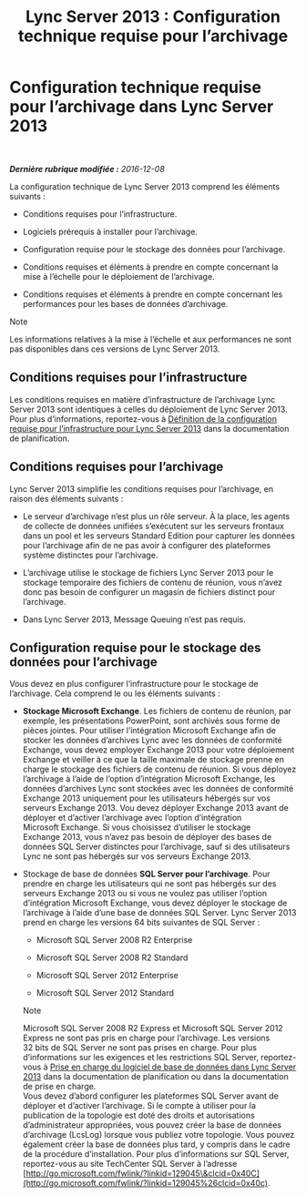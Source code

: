 ﻿---
title: 'Lync Server 2013 : Configuration technique requise pour l’archivage'
TOCTitle: Configuration technique requise pour l’archivage
ms:assetid: 896d60e2-be4b-462d-8357-4cd307ab7304
ms:mtpsurl: https://technet.microsoft.com/fr-fr/library/JJ205059(v=OCS.15)
ms:contentKeyID: 49297984
ms.date: 12/10/2016
mtps_version: v=OCS.15
ms.translationtype: HT
---

# Configuration technique requise pour l’archivage dans Lync Server 2013

 

_**Dernière rubrique modifiée :** 2016-12-08_

La configuration technique de Lync Server 2013 comprend les éléments suivants :

  - Conditions requises pour l’infrastructure.

  - Logiciels prérequis à installer pour l’archivage.

  - Configuration requise pour le stockage des données pour l’archivage.

  - Conditions requises et éléments à prendre en compte concernant la mise à l’échelle pour le déploiement de l’archivage.

  - Conditions requises et éléments à prendre en compte concernant les performances pour les bases de données d’archivage.

> [!note]  
> Les informations relatives à la mise à l’échelle et aux performances ne sont pas disponibles dans ces versions de Lync Server 2013.

## Conditions requises pour l’infrastructure

Les conditions requises en matière d’infrastructure de l’archivage Lync Server 2013 sont identiques à celles du déploiement de Lync Server 2013. Pour plus d’informations, reportez-vous à [Définition de la configuration requise pour l’infrastructure pour Lync Server 2013](lync-server-2013-determining-your-infrastructure-requirements.md) dans la documentation de planification.

## Conditions requises pour l’archivage

Lync Server 2013 simplifie les conditions requises pour l’archivage, en raison des éléments suivants :

  - Le serveur d’archivage n’est plus un rôle serveur. À la place, les agents de collecte de données unifiées s’exécutent sur les serveurs frontaux dans un pool et les serveurs Standard Edition pour capturer les données pour l’archivage afin de ne pas avoir à configurer des plateformes système distinctes pour l’archivage.

  - L’archivage utilise le stockage de fichiers Lync Server 2013 pour le stockage temporaire des fichiers de contenu de réunion, vous n’avez donc pas besoin de configurer un magasin de fichiers distinct pour l’archivage.

  - Dans Lync Server 2013, Message Queuing n’est pas requis.

## Configuration requise pour le stockage des données pour l’archivage

Vous devez en plus configurer l’infrastructure pour le stockage de l’archivage. Cela comprend le ou les éléments suivants :

  - **Stockage Microsoft Exchange**. Les fichiers de contenu de réunion, par exemple, les présentations PowerPoint, sont archivés sous forme de pièces jointes. Pour utiliser l’intégration Microsoft Exchange afin de stocker les données d’archives Lync avec les données de conformité Exchange, vous devez employer Exchange 2013 pour votre déploiement Exchange et veiller à ce que la taille maximale de stockage prenne en charge le stockage des fichiers de contenu de réunion. Si vous déployez l’archivage à l’aide de l’option d’intégration Microsoft Exchange, les données d’archives Lync sont stockées avec les données de conformité Exchange 2013 uniquement pour les utilisateurs hébergés sur vos serveurs Exchange 2013. Vou devez déployer Exchange 2013 avant de déployer et d’activer l’archivage avec l’option d’intégration Microsoft Exchange. Si vous choisissez d’utiliser le stockage Exchange 2013, vous n’avez pas besoin de déployer des bases de données SQL Server distinctes pour l’archivage, sauf si des utilisateurs Lync ne sont pas hébergés sur vos serveurs Exchange 2013.

  - Stockage de base de données **SQL Server pour l’archivage**. Pour prendre en charge les utilisateurs qui ne sont pas hébergés sur des serveurs Exchange 2013 ou si vous ne voulez pas utiliser l’option d’intégration Microsoft Exchange, vous devez déployer le stockage de l’archivage à l’aide d’une base de données SQL Server. Lync Server 2013 prend en charge les versions 64 bits suivantes de SQL Server :
    
      - Microsoft SQL Server 2008 R2 Enterprise
    
      - Microsoft SQL Server 2008 R2 Standard
    
      - Microsoft SQL Server 2012 Enterprise
    
      - Microsoft SQL Server 2012 Standard
    
    > [!note]  
    > Microsoft SQL Server 2008 R2 Express et Microsoft SQL Server 2012 Express ne sont pas pris en charge pour l’archivage. Les versions 32 bits de SQL Server ne sont pas prises en charge. Pour plus d’informations sur les exigences et les restrictions SQL Server, reportez-vous à <a href="lync-server-2013-database-software-support.md">Prise en charge du logiciel de base de données dans Lync Server 2013</a> dans la documentation de planification ou dans la documentation de prise en charge.    
    Vous devez d’abord configurer les plateformes SQL Server avant de déployer et d’activer l’archivage. Si le compte à utiliser pour la publication de la topologie est doté des droits et autorisations d’administrateur appropriées, vous pouvez créer la base de données d’archivage (LcsLog) lorsque vous publiez votre topologie. Vous pouvez également créer la base de données plus tard, y compris dans le cadre de la procédure d’installation. Pour plus d’informations sur SQL Server, reportez-vous au site TechCenter SQL Server à l’adresse [http://go.microsoft.com/fwlink/?linkid=129045\&clcid=0x40C](http://go.microsoft.com/fwlink/?linkid=129045%26clcid=0x40c).

